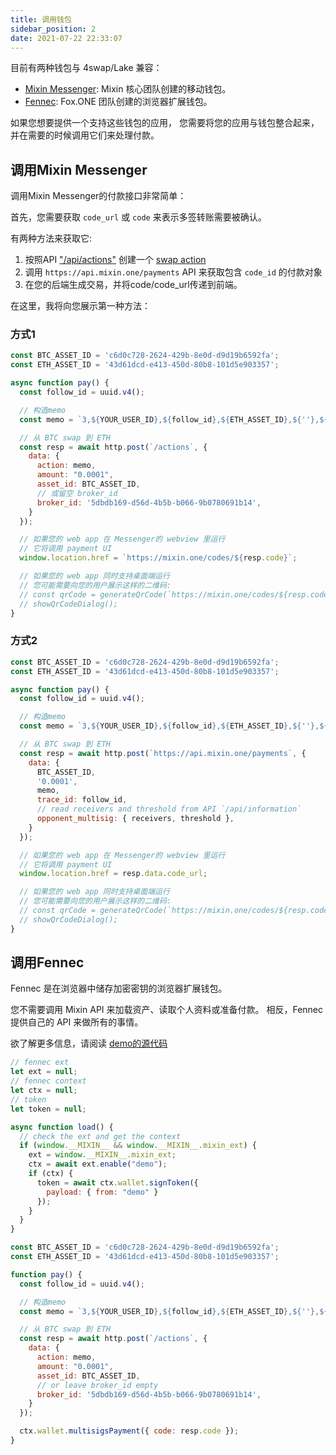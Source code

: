 ```yaml
---
title: 调用钱包
sidebar_position: 2
date: 2021-07-22 22:33:07
---
```


目前有两种钱包与 4swap/Lake 兼容：

- [Mixin Messenger](/docs/apps/wallets#mixin-messenger): Mixin 核心团队创建的移动钱包。
- [Fennec](/docs/apps/wallets#fennec): Fox.ONE 团队创建的浏览器扩展钱包。

如果您想要提供一个支持这些钱包的应用， 您需要将您的应用与钱包整合起来，并在需要的时候调用它们来处理付款。

## 调用Mixin Messenger

调用Mixin Messenger的付款接口非常简单：

首先，您需要获取 `code_url` 或 `code` 来表示多签转账需要被确认。

有两种方法来获取它:

1. 按照API ["/api/actions"](../apis/actions) 创建一个 [swap action](../action-protocol#swap-crypto)
2. 调用  `https://api.mixin.one/payments` API 来获取包含 `code_id` 的付款对象
3. 在您的后端生成交易，并将code/code_url传递到前端。

在这里，我将向您展示第一种方法：

### 方式1

```javascript
const BTC_ASSET_ID = 'c6d0c728-2624-429b-8e0d-d9d19b6592fa';
const ETH_ASSET_ID = '43d61dcd-e413-450d-80b8-101d5e903357';

async function pay() {
  const follow_id = uuid.v4();

  // 构造memo
  const memo = `3,${YOUR_USER_ID},${follow_id},${ETH_ASSET_ID},${''},${'0.0001'}`;

  // 从 BTC swap 到 ETH
  const resp = await http.post(`/actions`, {
    data: {
      action: memo,
      amount: "0.0001",
      asset_id: BTC_ASSET_ID,
      // 或留空 broker_id
      broker_id: '5dbdb169-d56d-4b5b-b066-9b0780691b14',
    }
  });

  // 如果您的 web app 在 Messenger的 webview 里运行
  // 它将调用 payment UI
  window.location.href = `https://mixin.one/codes/${resp.code}`;

  // 如果您的 web app 同时支持桌面端运行
  // 您可能需要向您的用户展示这样的二维码:
  // const qrCode = generateQrCode(`https://mixin.one/codes/${resp.coded}`)
  // showQrCodeDialog();
}
```

### 方式2

```javascript
const BTC_ASSET_ID = 'c6d0c728-2624-429b-8e0d-d9d19b6592fa';
const ETH_ASSET_ID = '43d61dcd-e413-450d-80b8-101d5e903357';

async function pay() {
  const follow_id = uuid.v4();

  // 构造memo
  const memo = `3,${YOUR_USER_ID},${follow_id},${ETH_ASSET_ID},${''},${'0.0001'}`;

  // 从 BTC swap 到 ETH
  const resp = await http.post(`https://api.mixin.one/payments`, {
    data: {
      BTC_ASSET_ID,
      '0.0001',
      memo,
      trace_id: follow_id,
      // read receivers and threshold from API `/api/information`
      opponent_multisig: { receivers, threshold },
    }
  });

  // 如果您的 web app 在 Messenger的 webview 里运行
  // 它将调用 payment UI
  window.location.href = resp.data.code_url;

  // 如果您的 web app 同时支持桌面端运行
  // 您可能需要向您的用户展示这样的二维码:
  // const qrCode = generateQrCode(`https://mixin.one/codes/${resp.coded}`)
  // showQrCodeDialog();
}
```

## 调用Fennec

Fennec 是在浏览器中储存加密密钥的浏览器扩展钱包。

您不需要调用 Mixin API 来加载资产、读取个人资料或准备付款。 相反，Fennec 提供自己的 API 来做所有的事情。

欲了解更多信息，请阅读 [demo的源代码](https://github.com/fox-one/fennec#4-interact-with-your-mixin-dapp)

```javascript
// fennec ext
let ext = null;
// fennec context
let ctx = null;
// token
let token = null;

async function load() {
  // check the ext and get the context
  if (window.__MIXIN__ && window.__MIXIN__.mixin_ext) {
    ext = window.__MIXIN__.mixin_ext;
    ctx = await ext.enable("demo");
    if (ctx) {
      token = await ctx.wallet.signToken({
        payload: { from: "demo" }
      });
    }
  }
}

const BTC_ASSET_ID = 'c6d0c728-2624-429b-8e0d-d9d19b6592fa';
const ETH_ASSET_ID = '43d61dcd-e413-450d-80b8-101d5e903357';

function pay() {
  const follow_id = uuid.v4();

  // 构造memo
  const memo = `3,${YOUR_USER_ID},${follow_id},${ETH_ASSET_ID},${''},${'0.0001'}`;

  // 从 BTC swap 到 ETH
  const resp = await http.post(`/actions`, {
    data: {
      action: memo,
      amount: "0.0001",
      asset_id: BTC_ASSET_ID,
      // or leave broker_id empty
      broker_id: '5dbdb169-d56d-4b5b-b066-9b0780691b14',
    }
  });

  ctx.wallet.multisigsPayment({ code: resp.code });
}
```
